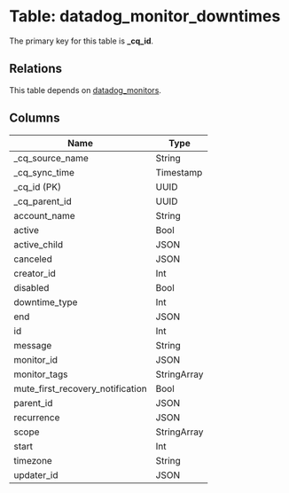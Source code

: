 # Table: datadog_monitor_downtimes



The primary key for this table is **_cq_id**.

## Relations
This table depends on [datadog_monitors](datadog_monitors.md).


## Columns
| Name          | Type          |
| ------------- | ------------- |
|_cq_source_name|String|
|_cq_sync_time|Timestamp|
|_cq_id (PK)|UUID|
|_cq_parent_id|UUID|
|account_name|String|
|active|Bool|
|active_child|JSON|
|canceled|JSON|
|creator_id|Int|
|disabled|Bool|
|downtime_type|Int|
|end|JSON|
|id|Int|
|message|String|
|monitor_id|JSON|
|monitor_tags|StringArray|
|mute_first_recovery_notification|Bool|
|parent_id|JSON|
|recurrence|JSON|
|scope|StringArray|
|start|Int|
|timezone|String|
|updater_id|JSON|